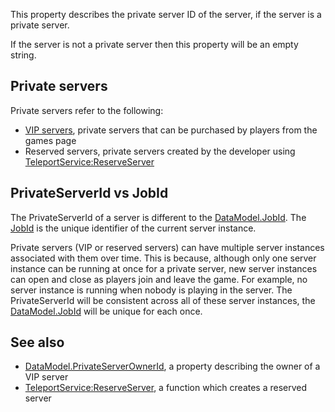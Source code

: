 This property describes the private server ID of the server, if the server is a private server.

If the server is not a private server then this property will be an empty string.

Private servers
---------------

Private servers refer to the following:

*   [VIP servers](https://developer.roblox.com/en-us/articles/creating-a-vip-server-on-roblox), private servers that can be purchased by players from the games page
*   Reserved servers, private servers created by the developer using [TeleportService:ReserveServer](https://developer.roblox.com/en-us/api-reference/function/TeleportService/ReserveServer)

PrivateServerId vs JobId
------------------------

The PrivateServerId of a server is different to the [DataModel.JobId](https://developer.roblox.com/en-us/api-reference/property/DataModel/JobId). The [JobId](https://developer.roblox.com/en-us/api-reference/property/DataModel/JobId) is the unique identifier of the current server instance.

Private servers (VIP or reserved servers) can have multiple server instances associated with them over time. This is because, although only one server instance can be running at once for a private server, new server instances can open and close as players join and leave the game. For example, no server instance is running when nobody is playing in the server. The PrivateServerId will be consistent across all of these server instances, the [DataModel.JobId](https://developer.roblox.com/en-us/api-reference/property/DataModel/JobId) will be unique for each once.

See also
--------

*   [DataModel.PrivateServerOwnerId](https://developer.roblox.com/en-us/api-reference/property/DataModel/PrivateServerOwnerId), a property describing the owner of a VIP server
*   [TeleportService:ReserveServer](https://developer.roblox.com/en-us/api-reference/function/TeleportService/ReserveServer), a function which creates a reserved server